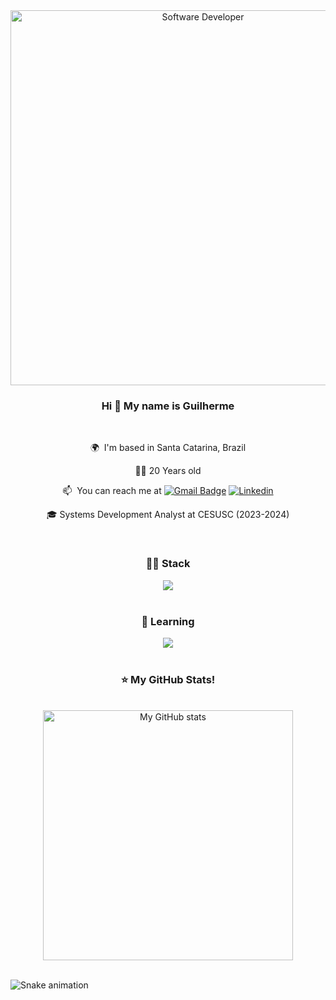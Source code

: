 <div align="center">
  <img src="https://i.pinimg.com/originals/0f/25/e4/0f25e4668c1c7740b5ed41835339d67f.gif" style="width: 600px; height: auto;" alt="Software Developer">
</div>

<h3 align="center"> Hi 👋 My name is Guilherme </h3>
<br/>

<div align="center">
 
 🌍  I'm based in Santa Catarina, Brazil
 
 👨🏻 20 Years old 

 📫  You can reach me at [![Gmail Badge](https://img.shields.io/badge/-Gmail-006bed?style=flat-square&logo=Gmail&logoColor=red&link=mailto:{SeuEmail})](mailto:guilhermedclarroide@gmail.com) [![Linkedin](https://img.shields.io/badge/-Linkedin-blue?style=flat-square&logo=Linkedin&logoColor=white&link=https://www.linkedin.com/in/guilherme-larroide/)](https://www.linkedin.com/in/guilherme-larroide/)

 🎓 Systems Development Analyst at CESUSC (2023-2024) 

 </div>

 <br/>

 <h3 align="center"> 👨‍💻 Stack </h3>

<div align="center">
  <img src="https://skillicons.dev/icons?i=,python,html,css,javascript,nodejs,express,jest,mongodb,mysql,git,npm,postman,figma,vscode,windows" /><br>
</div>

<br/>

 <h3 align="center"> 🧠 Learning </h3>
<div align="center">
  <img src="https://skillicons.dev/icons?i=aws,react" /><br>
</div>

<br/>
  
 <h3 align="center"> ⭐ My GitHub Stats! </h3>
<br/>
<div align="center">
    <img alt="My GitHub stats" src="https://github-readme-stats.vercel.app/api?username=guilhermedcl&show_icons=true&theme=transparent" style="width: 400px; height: auto;" />
</div>

<br/>

![Snake animation](https://github.com/danielbped/danielbped/blob/output/github-contribution-grid-snake.svg)

